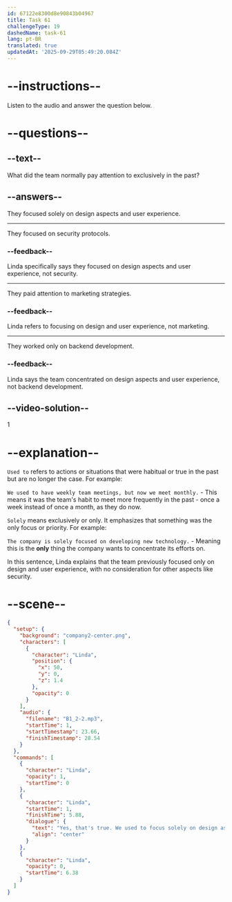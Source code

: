 ```yaml
---
id: 67122e8300d8e90843b04967
title: Task 61
challengeType: 19
dashedName: task-61
lang: pt-BR
translated: true
updatedAt: '2025-09-29T05:49:20.084Z'
---
```


<!-- (Audio) Linda: Yes, that's true. We used to focus solely on design aspects and user experience. -->

# --instructions--

Listen to the audio and answer the question below.

# --questions--

## --text--

What did the team normally pay attention to exclusively in the past?

## --answers--

They focused solely on design aspects and user experience.

---

They focused on security protocols.

### --feedback--

Linda specifically says they focused on design aspects and user experience, not security.

---

They paid attention to marketing strategies.

### --feedback--

Linda refers to focusing on design and user experience, not marketing.

---

They worked only on backend development.

### --feedback--

Linda says the team concentrated on design aspects and user experience, not backend development.

## --video-solution--

1

# --explanation--

`Used to` refers to actions or situations that were habitual or true in the past but are no longer the case. For example: 

`We used to have weekly team meetings, but now we meet monthly.` - This means it was the team's habit to meet more frequently in the past - once a week instead of once a month, as they do now.

`Solely` means exclusively or only. It emphasizes that something was the only focus or priority. For example: 

`The company is solely focused on developing new technology.` - Meaning this is the **only** thing the company wants to concentrate its efforts on.

In this sentence, Linda explains that the team previously focused only on design and user experience, with no consideration for other aspects like security.

# --scene--

```json
{
  "setup": {
    "background": "company2-center.png",
    "characters": [
      {
        "character": "Linda",
        "position": {
          "x": 50,
          "y": 0,
          "z": 1.4
        },
        "opacity": 0
      }
    ],
    "audio": {
      "filename": "B1_2-2.mp3",
      "startTime": 1,
      "startTimestamp": 23.66,
      "finishTimestamp": 28.54
    }
  },
  "commands": [
    {
      "character": "Linda",
      "opacity": 1,
      "startTime": 0
    },
    {
      "character": "Linda",
      "startTime": 1,
      "finishTime": 5.88,
      "dialogue": {
        "text": "Yes, that's true. We used to focus solely on design aspects and user experience.",
        "align": "center"
      }
    },
    {
      "character": "Linda",
      "opacity": 0,
      "startTime": 6.38
    }
  ]
}
```
